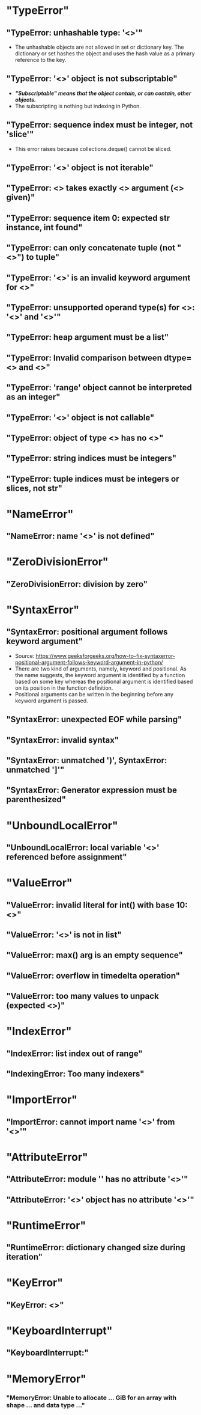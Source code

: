 # "TypeError"
## "TypeError: unhashable type: '<<Data Type>>'"
- The unhashable objects are not allowed in set or dictionary key. The dictionary or set hashes the object and uses the hash value as a primary reference to the key.
## "TypeError: '<<Data Type>>' object is not subscriptable"
- ***"Subscriptable" means that the object contain, or can contain, other objects.***
- The subscripting is nothing but indexing in Python.
## "TypeError: sequence index must be integer, not 'slice'"
- This error raises because collections.deque() cannot be sliced.
## "TypeError: '<<Data Type>>' object is not iterable"
## "TypeError: <<Function>> takes exactly <<Number of Needed Arguments>> argument (<<Number of Input Arguments>> given)"
## "TypeError: sequence item 0: expected str instance, int found"
## "TypeError: can only concatenate tuple (not "<<Data Type>>") to tuple"
## "TypeError: '<<Argument>>' is an invalid keyword argument for <<Function>>"
## "TypeError: unsupported operand type(s) for <<Operator>>: '<<Data Type1>>' and '<<Data Type2>>'"
## "TypeError: heap argument must be a list"
## "TypeError: Invalid comparison between dtype=<<Data Type>> and <<Data Type>>"
## "TypeError: 'range' object cannot be interpreted as an integer"
## "TypeError: '<<Class>>' object is not callable"
## "TypeError: object of type <<Data Type>> has no <<Function>>"
## "TypeError: string indices must be integers"
## "TypeError: tuple indices must be integers or slices, not str"

# "NameError"
## "NameError: name '<<Variable>>' is not defined"

# "ZeroDivisionError"
## "ZeroDivisionError: division by zero"

# "SyntaxError"
## "SyntaxError: positional argument follows keyword argument"
- Source: https://www.geeksforgeeks.org/how-to-fix-syntaxerror-positional-argument-follows-keyword-argument-in-python/
- There are two kind of arguments, namely, keyword and positional. As the name suggests, the keyword argument is identified by a function based on some key whereas the positional argument is identified based on its position in the function definition.
- Positional arguments can be written in the beginning before any keyword argument is passed.
## "SyntaxError: unexpected EOF while parsing"
## "SyntaxError: invalid syntax"
## "SyntaxError: unmatched ')', SyntaxError: unmatched ']'"
## "SyntaxError: Generator expression must be parenthesized"

# "UnboundLocalError"
## "UnboundLocalError: local variable '<<Variable>>' referenced before assignment"

# "ValueError"
## "ValueError: invalid literal for int() with base 10: <<String>>"
## "ValueError: '<<Variable>>' is not in list"
## "ValueError: max() arg is an empty sequence"
## "ValueError: overflow in timedelta operation"
## "ValueError: too many values to unpack (expected <<Number>>)"

# "IndexError"
## "IndexError: list index out of range"
## "IndexingError: Too many indexers"

# "ImportError"
## "ImportError: cannot import name '<<Function>>' from '<<Package>>'"

# "AttributeError"
## "AttributeError: module '<Class>' has no attribute '<<Function>>'"
## "AttributeError: '<<Data Type>>' object has no attribute '<<Function>>'"

# "RuntimeError"
## "RuntimeError: dictionary changed size during iteration"

# "KeyError"
## "KeyError: <<Dictionary Key>>"

# "KeyboardInterrupt"
## "KeyboardInterrupt:"

# "MemoryError"
### "MemoryError: Unable to allocate ... GiB for an array with shape ... and data type ..."